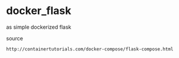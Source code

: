 # docker_flask
as simple dockerized flask

source
```
http://containertutorials.com/docker-compose/flask-compose.html
```
